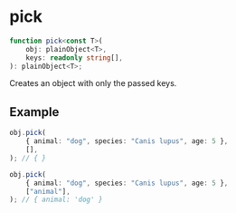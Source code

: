 # pick

```ts
function pick<const T>(
    obj: plainObject<T>,
    keys: readonly string[],
): plainObject<T>;
```

Creates an object with only the passed keys.

## Example

```ts
obj.pick(
    { animal: "dog", species: "Canis lupus", age: 5 },
    [],
); // { }
```

```ts
obj.pick(
    { animal: "dog", species: "Canis lupus", age: 5 },
    ["animal"],
); // { animal: 'dog' }
```
